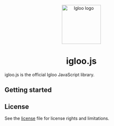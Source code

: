 <p align="center">
  <img src="https://github.com/IglooCloud/igloo.js/blob/master/IglooJSLogo.png" alt="Igloo logo" width="128"/>
</p>

<h1 align="center">igloo.js</h1>

igloo.js is the official Igloo JavaScript library. 

## Getting started


## License

See the [license](https://github.com/IglooCloud/igloo.js/blob/master/LICENSE.md) file for license rights and limitations.

